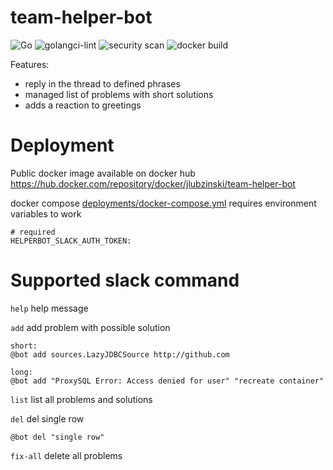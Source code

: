 # team-helper-bot
![Go](https://github.com/jaceklubzinski/team-helper-bot/workflows/Go/badge.svg?branch=master)
![golangci-lint](https://github.com/jaceklubzinski/team-helper-bot/workflows/golangci-lint/badge.svg?branch=master)
![security scan](https://github.com/jaceklubzinski/team-helper-bot/workflows/security%20scan/badge.svg?branch=master)
![docker build](https://github.com/jaceklubzinski/team-helper-bot/workflows/docker%20build/badge.svg?branch=latest)

Features:
- reply in the thread to defined phrases
- managed list of problems with short solutions
- adds a reaction to greetings
# Deployment
Public docker image available on docker hub https://hub.docker.com/repository/docker/jlubzinski/team-helper-bot

docker compose [deployments/docker-compose.yml](deployments/docker-compose.yml) requires environment variables to work
```
# required
HELPERBOT_SLACK_AUTH_TOKEN:
```
# Supported slack command
`help` help message

`add` add problem with possible solution
```
short: 
@bot add sources.LazyJDBCSource http://github.com

long: 
@bot add "ProxySQL Error: Access denied for user" "recreate container"
```
`list` list all problems and solutions

`del` del single row 
```
@bot del "single row"
```

`fix-all` delete all problems

